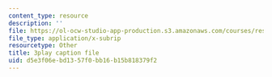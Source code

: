 ```yaml
---
content_type: resource
description: ''
file: https://ol-ocw-studio-app-production.s3.amazonaws.com/courses/res-6-012-introduction-to-probability-spring-2018/d5e3f06ebd1357f0bb16b15b818379f2_UcKhhEc_LyQ.vtt
file_type: application/x-subrip
resourcetype: Other
title: 3play caption file
uid: d5e3f06e-bd13-57f0-bb16-b15b818379f2
---
```

